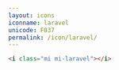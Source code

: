 ```yaml
---
layout: icons
iconname: laravel
unicode: F037
permalink: /icon/laravel/
---
```


``` html
<i class="mi mi-laravel"></i>
```
